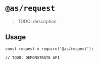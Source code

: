 # `@as/request`

> TODO: description

## Usage

```
const request = require('@as/request');

// TODO: DEMONSTRATE API
```
